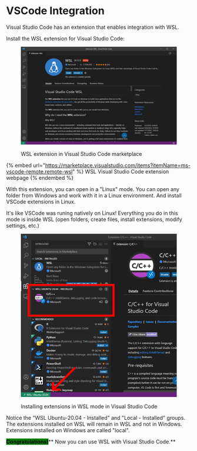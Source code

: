 # VSCode Integration

Visual Studio Code has an extension that enables integration with WSL.

Install the WSL extension for Visual Studio Code:

<figure><img src="../../.gitbook/assets/wsl_vscode.png" alt=""><figcaption><p>WSL extension in Visual Studio Code marketplace</p></figcaption></figure>

{% embed url="https://marketplace.visualstudio.com/items?itemName=ms-vscode-remote.remote-wsl" %}
WSL Visual Studio Code extension webpage
{% endembed %}

With this extension, you can open in a "Linux" mode. You can open any folder from Windows and work with it in a Linux environment. And install VSCode extensions in Linux.

It's like VSCode was runing natively on Linux! Everything you do in this mode is inside WSL (open folders, create files, install extensions, modify settings, etc.)

<figure><img src="../../.gitbook/assets/wsl_vscode2.png" alt=""><figcaption><p>Installing extensions in WSL mode in Visual Studio Code</p></figcaption></figure>

Notice the "WSL Ubuntu-20.04 - Installed" and "Local - Installed" groups. The extensions installed on WSL will remain in WSL and not in Windows. Extensions installed on Windows are called "local".

&#x20;<mark style="background-color:green;">**Congratulations!**</mark>**  Now you can use WSL with Visual Studio Code.**
